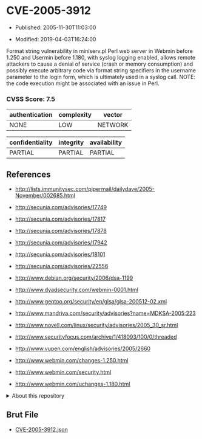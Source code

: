 # CVE-2005-3912

- Published: 2005-11-30T11:03:00

- Modified: 2019-04-03T16:24:00

Format string vulnerability in miniserv.pl Perl web server in Webmin before 1.250 and Usermin before 1.180, with syslog logging enabled, allows remote attackers to cause a denial of service (crash or memory consumption) and possibly execute arbitrary code via format string specifiers in the username parameter to the login form, which is ultimately used in a syslog call.  NOTE: the code execution might be associated with an issue in Perl.

### CVSS Score: **7.5**

| authentication | complexity | vector |
| --- | --- | --- |
| NONE | LOW | NETWORK |

| confidentiality | integrity | availability |
| --- | --- | --- |
| PARTIAL | PARTIAL | PARTIAL |

## References

* http://lists.immunitysec.com/pipermail/dailydave/2005-November/002685.html

* http://secunia.com/advisories/17749

* http://secunia.com/advisories/17817

* http://secunia.com/advisories/17878

* http://secunia.com/advisories/17942

* http://secunia.com/advisories/18101

* http://secunia.com/advisories/22556

* http://www.debian.org/security/2006/dsa-1199

* http://www.dyadsecurity.com/webmin-0001.html

* http://www.gentoo.org/security/en/glsa/glsa-200512-02.xml

* http://www.mandriva.com/security/advisories?name=MDKSA-2005:223

* http://www.novell.com/linux/security/advisories/2005_30_sr.html

* http://www.securityfocus.com/archive/1/418093/100/0/threaded

* http://www.vupen.com/english/advisories/2005/2660

* http://www.webmin.com/changes-1.250.html

* http://www.webmin.com/security.html

* http://www.webmin.com/uchanges-1.180.html

<details>
<summary>About this repository</summary> 

  This repository is part of the project [Live Hack CVE](https://github.com/Live-Hack-CVE). Main website can be found [www.live-hack.org](https://www.live-hack.org) 
  
  Made by [Sn0wAlice](https://github.com/Sn0wAlice) for the people that care about security and need to have a feed of the latest CVEs. Hope you enjoy it, don't forget to star the repo and follow me on [Twitter](https://twitter.com/Sn0wAlice) and [Github](https://github.com/Sn0wAlice). And that is my [personnal website](https://www.alice-snow.me/)

  - [Home Page](https://github.com/Live-Hack-CVE)
  - [Framework](https://github.com/Live-Hack-CVE/cve-framework)
  - [CVE database](https://github.com/Live-Hack-CVE/full_database)
  - [Changelog](https://github.com/Live-Hack-CVE/Changelog)
</details>

## Brut File

* [CVE-2005-3912.json](https://raw.githubusercontent.com/Live-Hack-CVE/full_database/main/cves/2005/CVE-2005-3912.json)

